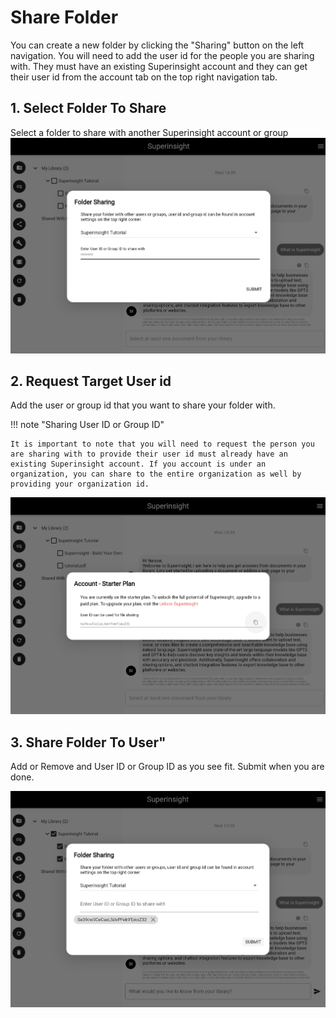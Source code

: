 # Share Folder

You can create a new folder by clicking the "Sharing" button on the left navigation. You will need to add the user id for the people you are sharing with. They must have an existing Superinsight account and they can get their user id from the account tab on the top right navigation tab.

## 1. Select Folder To Share

Select a folder to share with another Superinsight account or group
![Upload File To Folder](/assets/images/tutorial/share-folder.png)

## 2. Request Target User id

Add the user or group id that you want to share your folder with.

!!! note "Sharing User ID or Group ID"

    It is important to note that you will need to request the person you are sharing with to provide their user id must already have an existing Superinsight account. If you account is under an organization, you can share to the entire organization as well by providing your organization id.

![Getting Their User Id](/assets/images/tutorial/account-user-id.png)

## 3. Share Folder To User"

Add or Remove and User ID or Group ID as you see fit. Submit when you are done.

![File In Progress](/assets/images/tutorial/share-folder-submit.png)
